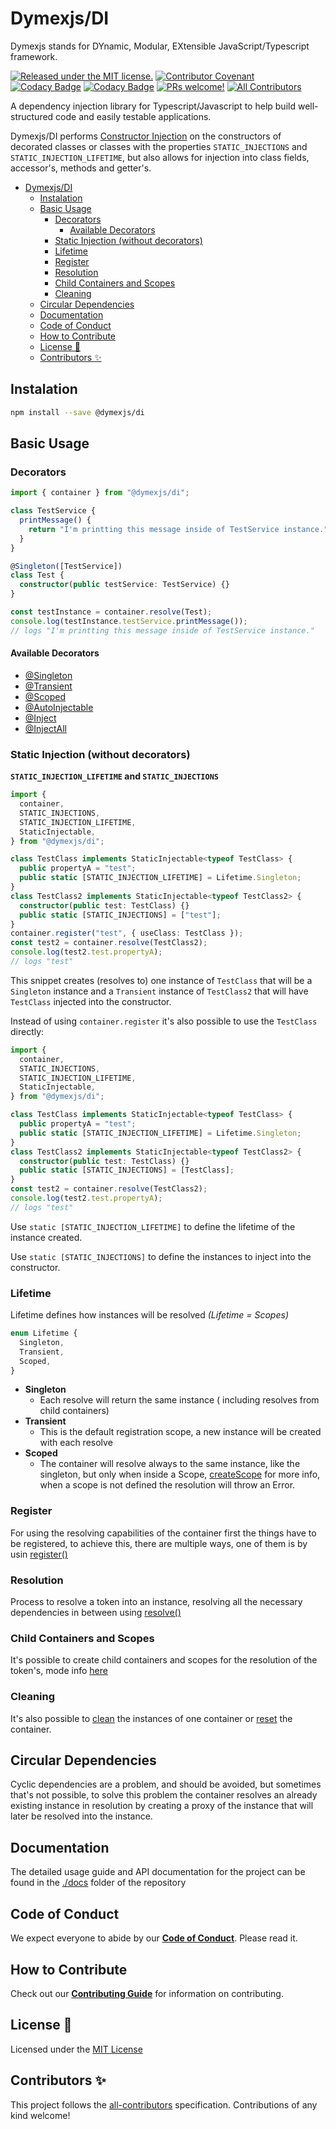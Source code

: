 # Dymexjs/DI

Dymexjs stands for DYnamic, Modular, EXtensible JavaScript/Typescript framework.

[![Released under the MIT license.](https://img.shields.io/badge/license-MIT-blue.svg)](./LICENSE) [![Contributor Covenant](https://img.shields.io/badge/Contributor%20Covenant-2.1-4baaaa.svg)](code_of_conduct.md) [![Codacy Badge](https://app.codacy.com/project/badge/Grade/56ccd37ecb9e4e3fb7e2caa42627c19c)](https://app.codacy.com/gh/dymexjs/di/dashboard?utm_source=gh&utm_medium=referral&utm_content=&utm_campaign=Badge_grade) [![Codacy Badge](https://app.codacy.com/project/badge/Coverage/56ccd37ecb9e4e3fb7e2caa42627c19c)](https://app.codacy.com/gh/dymexjs/di/dashboard?utm_source=gh&utm_medium=referral&utm_content=&utm_campaign=Badge_coverage) [![PRs welcome!](https://img.shields.io/badge/PRs-welcome-brightgreen.svg)](.github/CONTRIBUTING.md) [![All Contributors](https://img.shields.io/github/all-contributors/dymexjs/di?color=ee8449&style=flat-square)](#contributors-)

A dependency injection library for Typescript/Javascript to help build well-structured code and easily testable applications.

Dymexjs/DI performs [Constructor Injection](https://en.wikipedia.org/wiki/Dependency_injection#Constructor_injection) on the constructors of decorated classes or classes with the properties `STATIC_INJECTIONS` and `STATIC_INJECTION_LIFETIME`, but also allows for injection into class fields, accessor's, methods and getter's.

<!-- TOC depthFrom:1 depthTo:5 -->

- [Dymexjs/DI](#dymexjsdi)
  - [Instalation](#instalation)
  - [Basic Usage](#basic-usage)
    - [Decorators](#decorators)
      - [Available Decorators](#available-decorators)
    - [Static Injection (without decorators)](#static-injection-without-decorators)
    - [Lifetime](#lifetime)
    - [Register](#register)
    - [Resolution](#resolution)
    - [Child Containers and Scopes](#child-containers-and-scopes)
    - [Cleaning](#cleaning)
  - [Circular Dependencies](#circular-dependencies)
  - [Documentation](#documentation)
  - [Code of Conduct](#code-of-conduct)
  - [How to Contribute](#how-to-contribute)
  - [License 📝](#license-)
  - [Contributors ✨](#contributors-)

<!-- /TOC -->

## Instalation

```sh
npm install --save @dymexjs/di
```

## Basic Usage

### Decorators

```typescript
import { container } from "@dymexjs/di";

class TestService {
  printMessage() {
    return "I'm printting this message inside of TestService instance.";
  }
}

@Singleton([TestService])
class Test {
  constructor(public testService: TestService) {}
}

const testInstance = container.resolve(Test);
console.log(testInstance.testService.printMessage());
// logs "I'm printting this message inside of TestService instance."
```

#### Available Decorators

- [@Singleton](docs/02-decorators.md#singleton)
- [@Transient](docs/02-decorators.md#transient)
- [@Scoped](docs/02-decorators.md#scoped)
- [@AutoInjectable](docs/02-decorators.md#autoinjectable)
- [@Inject](docs/02-decorators.md#inject)
- [@InjectAll](docs/02-decorators.md#injectall)

### Static Injection (without decorators)

**`STATIC_INJECTION_LIFETIME` and `STATIC_INJECTIONS`**

```typescript
import {
  container,
  STATIC_INJECTIONS,
  STATIC_INJECTION_LIFETIME,
  StaticInjectable,
} from "@dymexjs/di";

class TestClass implements StaticInjectable<typeof TestClass> {
  public propertyA = "test";
  public static [STATIC_INJECTION_LIFETIME] = Lifetime.Singleton;
}
class TestClass2 implements StaticInjectable<typeof TestClass2> {
  constructor(public test: TestClass) {}
  public static [STATIC_INJECTIONS] = ["test"];
}
container.register("test", { useClass: TestClass });
const test2 = container.resolve(TestClass2);
console.log(test2.test.propertyA);
// logs "test"
```

This snippet creates (resolves to) one instance of `TestClass` that will be a `Singleton` instance and a `Transient` instance of `TestClass2` that will have `TestClass` injected into the constructor.

Instead of using `container.register` it's also possible to use the `TestClass` directly:

```typescript
import {
  container,
  STATIC_INJECTIONS,
  STATIC_INJECTION_LIFETIME,
  StaticInjectable,
} from "@dymexjs/di";

class TestClass implements StaticInjectable<typeof TestClass> {
  public propertyA = "test";
  public static [STATIC_INJECTION_LIFETIME] = Lifetime.Singleton;
}
class TestClass2 implements StaticInjectable<typeof TestClass2> {
  constructor(public test: TestClass) {}
  public static [STATIC_INJECTIONS] = [TestClass];
}
const test2 = container.resolve(TestClass2);
console.log(test2.test.propertyA);
// logs "test"
```

Use `static [STATIC_INJECTION_LIFETIME]` to define the lifetime of the instance created.

Use `static [STATIC_INJECTIONS]` to define the instances to inject into the constructor.

### Lifetime

Lifetime defines how instances will be resolved _(Lifetime = Scopes)_

```typescript
enum Lifetime {
  Singleton,
  Transient,
  Scoped,
}
```

- **Singleton**
  - Each resolve will return the same instance ( including resolves from child containers)
- **Transient**
  - This is the default registration scope, a new instance will be created with each resolve
- **Scoped**
  - The container will resolve always to the same instance, like the singleton, but only when inside a Scope, [createScope](docs/02-decorators.md#createScope) for more info, when a scope is not defined the resolution will throw an Error.

### Register

For using the resolving capabilities of the container first the things have to be registered, to achieve this, there are multiple ways, one of them is by usin [register()](docs/03-01-register.md)

### Resolution

Process to resolve a token into an instance, resolving all the necessary dependencies in between using [resolve()](docs/03-02-resolve.md)

### Child Containers and Scopes

It's possible to create child containers and scopes for the resolution of the token's, mode info [here](docs/03-03-child_scope.md)

### Cleaning

It's also possible to [clean](docs/03-04-cleaning.md#cleaning) the instances of one container or [reset](docs/03-04-cleaning.md#reset) the container.

## Circular Dependencies

Cyclic dependencies are a problem, and should be avoided, but sometimes that's not possible, to solve this problem the container resolves an already existing instance in resolution by creating a proxy of the instance that will later be resolved into the instance.

## Documentation

The detailed usage guide and API documentation for the project can be found in the [./docs](docs/01-getting-started.md) folder of the repository

## Code of Conduct

We expect everyone to abide by our [**Code of Conduct**](.github/CODE_OF_CONDUCT.md). Please read it.

## How to Contribute

Check out our [**Contributing Guide**](.github/CONTRIBUTING.md) for information on contributing.

## License 📝

Licensed under the [MIT License](./LICENSE)

## Contributors ✨

<!-- ALL-CONTRIBUTORS-LIST:START - Do not remove or modify this section -->
<!-- prettier-ignore-start -->
<!-- markdownlint-disable -->

<!-- markdownlint-restore -->
<!-- prettier-ignore-end -->

<!-- ALL-CONTRIBUTORS-LIST:END -->

This project follows the [all-contributors](https://github.com/all-contributors/all-contributors) specification. Contributions of any kind welcome!
